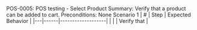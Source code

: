 POS-0005: POS testing - Select Product
Summary: Verify that a product can be added to cart.
Preconditions: None
Scenario 1
 | \# | Step | Expected Behavior | 
 |---|------|-------------------| 
 |   |      | Verify that       | 

